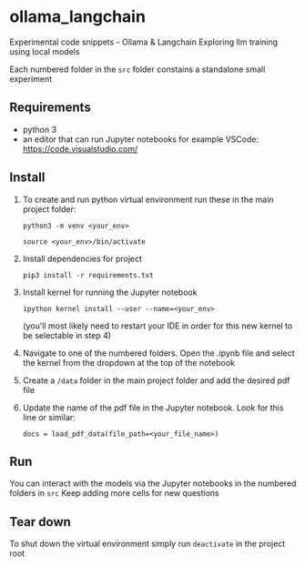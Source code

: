 # ollama_langchain
Experimental code snippets - Ollama &amp; Langchain
Exploring llm training using local models

Each numbered folder in the `src` folder constains a standalone small experiment

## Requirements

- python 3
- an editor that can run Jupyter notebooks for example VSCode: https://code.visualstudio.com/

## Install

1. To create and run python virtual environment run these in the main project folder:

    `python3 -m venv <your_env>`
  
    `source <your_env>/bin/activate`

2. Install dependencies for project

    `pip3 install -r requirements.txt`

3. Install kernel for running the Jupyter notebook

    `ipython kernel install --user --name=<your_env>`

    (you'll most likely need to restart your IDE in order for this new kernel to be selectable in step 4)

4. Navigate to one of the numbered folders.
  Open the .ipynb file and select the kernel from the dropdown at the top of the notebook

5. Create a `/data` folder in the main project folder and add the desired pdf file

6. Update the name of the pdf file in the Jupyter notebook. Look for this line or similar:
  
    `docs = load_pdf_data(file_path=<your_file_name>)`

## Run

You can interact with the models via the Jupyter notebooks in the numbered folders in `src`
Keep adding more cells for new questions

## Tear down

To shut down the virtual environment simply run `deactivate` in the project root
